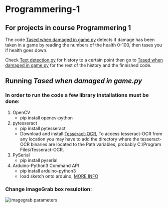 # Programmering-1
## For projects in course Programmering 1

The code [Tased when damaged in game.py](https://github.com/samuelcool5/Programmering-1/blob/main/Tased%20when%20damaged%20in%20game.py) detects if damage has been taken in a game by reading the numbers of the health 0-100, then tases you if health goes down.

Check [Text detection.py](https://github.com/samuelcool5/Programmering-1/blob/main/Text%20detection.py) for history to a certain point then go to [Tased when damaged in game.py](https://github.com/samuelcool5/Programmering-1/blob/main/Tased%20when%20damaged%20in%20game.py) for the rest of the history and the finnished code.

## Running *Tased when damaged in game.py*

### In order to run the code a few library installations must be done:
1. OpenCV
   - pip install opencv-python
2. pytesseract
   - pip install pytesseract
   - Download and install [Tesseract-OCR](https://digi.bib.uni-mannheim.de/tesseract/tesseract-ocr-w64-setup-v5.0.1.20220118.exe), To access tesseract-OCR from any location you may have to add the directory where the tesseract-OCR binaries are located to the Path variables, probably C:\Program Files\Tesseract-OCR.
3. PySerial
   - pip install pyserial
4. Arduino-Python3 Command API
   - pip install arduino-python3 
   - load sketch onto arduino, [MORE INFO](https://github.com/mkals/Arduino-Python3-Command-API)
### Change imageGrab box resulotion:
![imagegrab parameters](https://user-images.githubusercontent.com/97743581/161279814-f64810ad-ae20-49ec-b2d7-ba1706be73c1.jpg)
